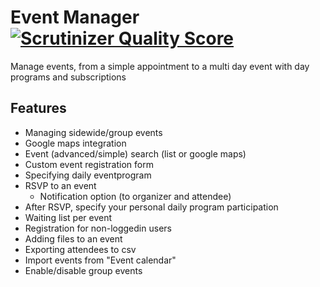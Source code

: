 Event Manager [![Scrutinizer Quality Score](https://scrutinizer-ci.com/g/ColdTrick/event_manager/badges/quality-score.png?s=f4892ec66d3ce7309818f7a57824728d7ffb98bd)](https://scrutinizer-ci.com/g/ColdTrick/event_manager/)
=============
Manage events, from a simple appointment to a multi day event with day programs and subscriptions

Features
-----------

- Managing sidewide/group events
- Google maps integration
- Event (advanced/simple) search (list or google maps)
- Custom event registration form
- Specifying daily eventprogram
- RSVP to an event
	- Notification option (to organizer and attendee)
- After RSVP, specify your personal daily program participation
- Waiting list per event
- Registration for non-loggedin users
- Adding files to an event
- Exporting attendees to csv
- Import events from "Event calendar"
- Enable/disable group events
